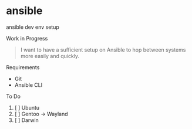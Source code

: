 # ansible
ansible dev env setup

Work in Progress

> I want to have a sufficient setup on Ansible to hop between systems more easily and quickly.

Requirements

- Git
- Ansible CLI


To Do

1. [ ] Ubuntu
2. [ ] Gentoo -> Wayland
3. [ ] Darwin
